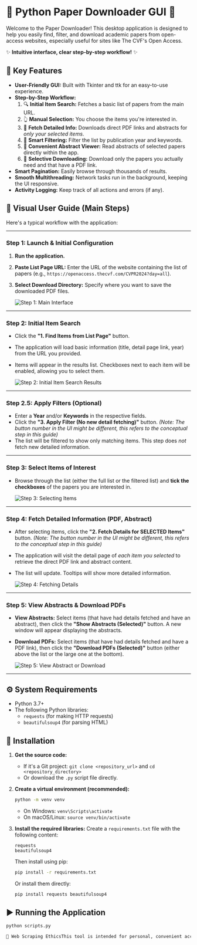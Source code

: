 # 📄 Python Paper Downloader GUI 🐍

Welcome to the Paper Downloader! This desktop application is designed to help you easily find, filter, and download academic papers from open-access websites, especially useful for sites like The CVF's Open Access.

✨ **Intuitive interface, clear step-by-step workflow!** ✨

## 🌟 Key Features

* **User-Friendly GUI:** Built with Tkinter and ttk for an easy-to-use experience.
* **Step-by-Step Workflow:**
    1.  🔍 **Initial Item Search:** Fetches a basic list of papers from the main URL.
    2.  👆 **Manual Selection:** You choose the items you're interested in.
    3.  📑 **Fetch Detailed Info:** Downloads direct PDF links and abstracts for *only your selected items*.
    4.  🔬 **Smart Filtering:** Filter the list by publication year and keywords.
    5.  📖 **Convenient Abstract Viewer:** Read abstracts of selected papers directly within the app.
    6.  💾 **Selective Downloading:** Download only the papers you actually need and that have a PDF link.
* **Smart Pagination:** Easily browse through thousands of results.
* **Smooth Multithreading:** Network tasks run in the background, keeping the UI responsive.
* **Activity Logging:** Keep track of all actions and errors (if any).

## 📸 Visual User Guide (Main Steps)

Here's a typical workflow with the application:

---

### Step 1: Launch & Initial Configuration

1.  **Run the application.**
2.  **Paste List Page URL:** Enter the URL of the website containing the list of papers (e.g., `https://openaccess.thecvf.com/CVPR2024?day=all`).
3.  **Select Download Directory:** Specify where you want to save the downloaded PDF files.

    ![Step 1: Main Interface](image/Step_1.png)

---

### Step 2: Initial Item Search

* Click the **"1. Find Items from List Page"** button.
* The application will load basic information (title, detail page link, year) from the URL you provided.
* Items will appear in the results list. Checkboxes next to each item will be enabled, allowing you to select them.

    ![Step 2: Initial Item Search Results](image/Step_2.png)

---

### Step 2.5: Apply Filters (Optional)

* Enter a **Year** and/or **Keywords** in the respective fields.
* Click the **"3. Apply Filter (No new detail fetching)"** button. *(Note: The button number in the UI might be different, this refers to the conceptual step in this guide)*
* The list will be filtered to show only matching items. This step does *not* fetch new detailed information.

---

### Step 3: Select Items of Interest

* Browse through the list (either the full list or the filtered list) and **tick the checkboxes** of the papers you are interested in.

    ![Step 3: Selecting Items](image/Step_3.png)

---

### Step 4: Fetch Detailed Information (PDF, Abstract)

* After selecting items, click the **"2. Fetch Details for SELECTED Items"** button. *(Note: The button number in the UI might be different, this refers to the conceptual step in this guide)*
* The application will visit the detail page of *each item you selected* to retrieve the direct PDF link and abstract content.
* The list will update. Tooltips will show more detailed information.

    ![Step 4: Fetching Details](image/Step_4.png)

---

### Step 5: View Abstracts & Download PDFs

* **View Abstracts:** Select items (that have had details fetched and have an abstract), then click the **"Show Abstracts (Selected)"** button. A new window will appear displaying the abstracts.
* **Download PDFs:** Select items (that have had details fetched and have a PDF link), then click the **"Download PDFs (Selected)"** button (either above the list or the large one at the bottom).

    ![Step 5: View Abstract or Download](image/Step_5.png)

---

## ⚙️ System Requirements

* Python 3.7+
* The following Python libraries:
    * `requests` (for making HTTP requests)
    * `beautifulsoup4` (for parsing HTML)

## 🚀 Installation

1.  **Get the source code:**
    * If it's a Git project: `git clone <repository_url>` and `cd <repository_directory>`
    * Or download the `.py` script file directly.

2.  **Create a virtual environment (recommended):**
    ```bash
    python -m venv venv
    ```
    * On Windows: `venv\Scripts\activate`
    * On macOS/Linux: `source venv/bin/activate`

3.  **Install the required libraries:**
    Create a `requirements.txt` file with the following content:
    ```
    requests
    beautifulsoup4
    ```
    Then install using pip:
    ```bash
    pip install -r requirements.txt
    ```
    Or install them directly:
    ```bash
    pip install requests beautifulsoup4
    ```

## ▶️ Running the Application

```bash
python scripts.py 

📜 Web Scraping EthicsThis tool is intended for personal, convenient access to publicly available information.Always respect the terms of service and robots.txt file of the websites you access.Avoid sending too many requests in a short period to prevent overloading the server. The script includes small delays, but responsible usage is crucial.The developer of this script is not responsible for misuse.📄 LicenseThis project is open-source. You are free to use, modify, and distribute it. Please consider providing attribution if you build upon this project. 